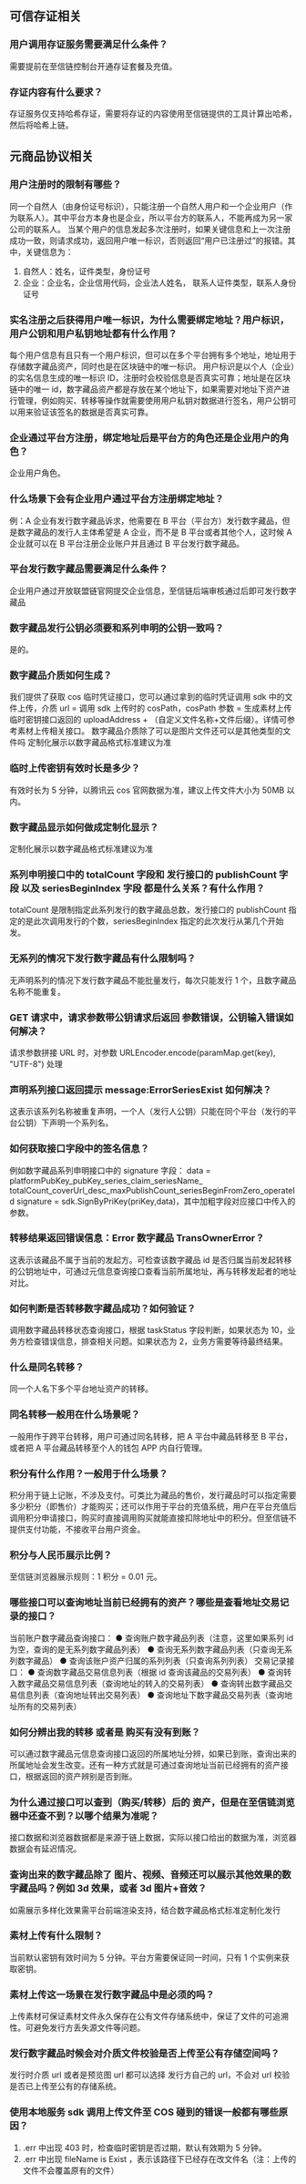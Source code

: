 ## 可信存证相关
### 用户调用存证服务需要满足什么条件？
需要提前在至信链控制台开通存证套餐及充值。

### 存证内容有什么要求？
存证服务仅支持哈希存证，需要将存证的内容使用至信链提供的工具计算出哈希，然后将哈希上链。

## 元商品协议相关

### 用户注册时的限制有哪些？
同一个自然人（由身份证号标识），只能注册一个自然人用户和一个企业用户（作为联系人）。其中平台方本身也是企业，所以平台方的联系人，不能再成为另一家公司的联系人。
当某个用户的信息发起多次注册时，如果关键信息和上一次注册成功一致，则请求成功，返回用户唯一标识，否则返回“用户已注册过”的报错。其中，关键信息为：
1. 自然人：姓名，证件类型，身份证号
2. 企业：企业名，企业信用代码，企业法人姓名， 联系人证件类型，联系人身份证号

### 实名注册之后获得用户唯一标识，为什么需要绑定地址？用户标识，用户公钥和用户私钥地址都有什么作用？
每个用户信息有且只有一个用户标识，但可以在多个平台拥有多个地址，地址用于存储数字藏品资产，同时也是在区块链中的唯一标识。
用户标识是以个人（企业）的实名信息生成的唯一标识 ID，注册时会校验信息是否真实可靠；地址是在区块链中的唯一 id，数字藏品资产都是存放在某个地址下，如果需要对地址下资产进行管理，例如购买、转移等操作就需要使用用户私钥对数据进行签名，用户公钥可以用来验证该签名的数据是否真实可靠。

### 企业通过平台方注册，绑定地址后是平台方的角色还是企业用户的角色？
企业用户角色。

### 什么场景下会有企业用户通过平台方注册绑定地址？
例：A 企业有发行数字藏品诉求，他需要在 B 平台（平台方）发行数字藏品，但是数字藏品的发行人主体希望是 A 企业，而不是 B 平台或者其他个人，这时候 A 企业就可以在 B 平台注册企业账户并且通过 B 平台发行数字藏品。

### 平台发行数字藏品需要满足什么条件？
企业用户通过开放联盟链官网提交企业信息，至信链后端审核通过后即可发行数字藏品

### 数字藏品发行公钥必须要和系列申明的公钥一致吗？
是的。

### 数字藏品介质如何生成？
我们提供了获取 cos 临时凭证接口，您可以通过拿到的临时凭证调用 sdk 中的文件上传，介质 url = 调用 sdk 上传时的 cosPath，cosPath 参数 = 生成素材上传临时密钥接口返回的 uploadAddress + （自定义文件名称+文件后缀）。详情可参考素材上传相关接口。
数字藏品介质除了可以是图片文件还可以是其他类型的文件吗
定制化展示以数字藏品格式标准建议为准

### 临时上传密钥有效时长是多少？
有效时长为 5 分钟，以腾讯云 cos 官网数据为准，建议上传文件大小为 50MB 以内。

### 数字藏品显示如何做成定制化显示？
定制化展示以数字藏品格式标准建议为准

### 系列申明接口中的 totalCount 字段和 发行接口的 publishCount 字段 以及 seriesBeginIndex 字段 都是什么关系？有什么作用？
totalCount 是限制指定此系列发行的数字藏品总数，发行接口的 publishCount 指定的是此次调用发行的个数，seriesBeginIndex 指定的此次发行从第几个开始发。

### 无系列的情况下发行数字藏品有什么限制吗？
无声明系列的情况下发行数字藏品不能批量发行，每次只能发行 1 个，且数字藏品名称不能重复。

### GET 请求中，请求参数带公钥请求后返回 参数错误，公钥输入错误如何解决？
请求参数拼接 URL 时，对参数 URLEncoder.encode(paramMap.get(key), "UTF-8") 处理

### 声明系列接口返回提示 message:ErrorSeriesExist 如何解决？
这表示该系列名称被重复声明，一个人（发行人公钥）只能在同个平台（发行的平台公钥）下声明一个系列名。

### 如何获取接口字段中的签名信息？
例如数字藏品系列申明接口中的 signature 字段：
data = platformPubKey_pubKey_series_claim_seriesName_ totalCount_coverUrl_desc_maxPublishCount_seriesBeginFromZero_operateId
 signature = sdk.SignByPriKey(priKey,data)，其中加粗字段对应接口中传入的参数。

### 转移结果返回错误信息：Error 数字藏品 TransOwnerError？
这表示该藏品不属于当前的发起方。可检查该数字藏品 id 是否归属当前发起转移的公钥地址中，可通过元信息查询接口查看当前所属地址，再与转移发起者的地址对比。

### 如何判断是否转移数字藏品成功？如何验证？
调用数字藏品转移状态查询接口，根据 taskStatus 字段判断，如果状态为 10，业务方检查错误信息，排查相关问题。如果状态为 2，业务方需要等待最终结果。
  
### 什么是同名转移？
同一个人名下多个平台地址资产的转移。

### 同名转移一般用在什么场景呢？
一般用作于跨平台转移，用户可通过同名转移，把 A 平台中藏品转移至 B 平台，或者把 A 平台藏品转移至个人的钱包 APP 内自行管理。

### 积分有什么作用？一般用于什么场景？
积分用于链上记账，不涉及支付。可类比为藏品的售价，发行藏品时可以指定需要多少积分（即售价）才能购买；还可以作用于平台的充值系统，用户在平台充值后调用积分申请接口，购买时直接调用购买就能直接扣除地址中的积分。但至信链不提供支付功能，不接收平台用户资金。

### 积分与人民币展示比例？
至信链浏览器展示规则：1 积分 = 0.01 元。

### 哪些接口可以查询地址当前已经拥有的资产？哪些是查看地址交易记录的接口？
当前账户数字藏品查询接口：
● 查询账户数字藏品列表（注意，这里如果系列 id 为空，查询的是无系列数字藏品列表）
● 查询无系列数字藏品列表（只查询无系列数字藏品）
● 查询该账户资产归属的系列列表（只查询系列列表）
交易记录接口：
● 查询数字藏品交易信息列表（根据 id 查询该藏品的交易列表）
● 查询转入数字藏品交易信息列表（查询地址的转入的交易列表）
● 查询转出数字藏品交易信息列表（查询地址转出交易列表）
● 查询地址下数字藏品交易列表（查询地址所有的交易列表）

### 如何分辨出我的转移 或者是 购买有没有到账？
可以通过数字藏品元信息查询接口返回的所属地址分辨，如果已到账，查询出来的所属地址会发生改变。还有一种方式就是可通过查询地址当前已经拥有的资产接口，根据返回的资产辨别是否到账。

### 为什么通过接口可以查到（购买/转移）后的 资产，但是在至信链浏览器中还查不到？以哪个结果为准呢？
接口数据和浏览器数据都是来源于链上数据，实际以接口给出的数据为准，浏览器数据会有延迟情况。

### 查询出来的数字藏品除了 图片、视频、音频还可以展示其他效果的数字藏品吗？例如 3d 效果，或者 3d 图片+音效？
如需展示多样化效果需平台前端渲染支持，结合数字藏品格式标准定制化发行

### 素材上传有什么限制？
当前默认密钥有效时间为 5 分钟。平台方需要保证同一时间，只有 1 个实例来获取密钥。

### 素材上传这一场景在发行数字藏品中是必须的吗？
上传素材可保证素材文件永久保存在公有文件存储系统中，保证了文件的可追溯性。可避免发行方丢失源文件等问题。

### 发行数字藏品时候会对介质文件校验是否上传至公有存储空间吗？
发行时介质 url 或者是预览图 url 都可以选择 发行方自己的 url，不会对 url 校验是否已上传至公有的存储系统。

### 使用本地服务 sdk 调用上传文件至 COS 碰到的错误一般都有哪些原因？
1.  .err 中出现 403 时，检查临时密钥是否过期，默认有效期为 5 分钟。
2. .err 中出现 fileName is Exist ，表示该路径下已经存在改文件名（注：上传的文件不会覆盖原有的文件）
